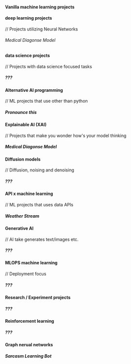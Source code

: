 
#### **Vanilla machine learning projects**

#### **deep learning projects**

// Projects utilizing Neural Networks 
###### Medical Diagonse Model

#### **data science projects**

// Projects with data science focused tasks
##### ???

#### **Alternative AI programming**

// ML projects that use other than python
##### Pronounce this 

#### **Explainable AI (XAI)**

// Projects that make you wonder how's your model thinking
##### Medical Diagonse Model

#### **Diffusion models**
// Diffusion, noising and denoising
##### ???

#### **API x machine learning** 
// ML projects that uses data APIs
##### Weather Stream   

#### **Generative AI**
// AI take generates text/images etc.
##### ???

#### **MLOPS machine learning**
// Deployment focus 
##### ???

#### **Research / Experiment projects**
##### ???

#### **Reinforcement learning**
##### ???

####  **Graph nerual networks**
##### Sarcasm Learning Bot 	
